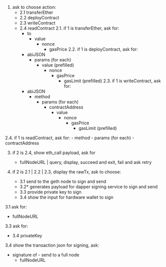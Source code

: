 1. ask to choose action:
   - 2.1 transferEther
   - 2.2 deployContract
   - 2.3 writeContract
   - 2.4 readContract
2.1. if 1 is transferEther, ask for:
     - to
       - value
         - nonce
           - gasPrice
2.2. if 1 is deployContract, ask for:
     - abiJSON
       - params (for each)
         - value (prefilled)
           - nonce
             - gasPrice
               - gasLimit (prefilled)
2.3. if 1 is writeContract, ask for:
     - abiJSON
       - method
         - params (for each)
           - contractAddress
             - value
               - nonce
                 - gasPrice
                   - gasLimit (prefilled)

2.4. if 1 is readContract, ask for:
     - method
       - params (for each)
         - contractAddress

3. if 2 is 2.4, show eth_call payload, ask for
   - fullNodeURL
     | query, display, succeed and exit, fail and ask retry

3. if 2 is 2.1  |  2.2  |  2.3, display the rawTx, ask to choose:
   - 3.1 send to the geth node to sign and send
   - 3.2* generates payload for dapper signing service to sign and send
   - 3.3 provide private key to sign
   - 3.4 show the input for hardware wallet to sign

3.1 ask for:
   - fullNodeURL

3.3 ask for:
   - 3.4 privateKey

3.4 show the transaction json for signing, ask:
   - signature of
    - send to a full node
      - fullNodeURL



